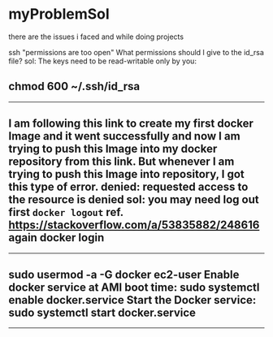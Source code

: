 # myProblemSol
there are the issues i faced and while doing projects

ssh "permissions are too open"
What permissions should I give to the id_rsa file?
sol:
The keys need to be read-writable only by you:

chmod 600 ~/.ssh/id_rsa
-----------------------------------------
--------------------------------------------
I am following this link to create my first docker Image and it went successfully and now I am trying to push this Image into my docker repository from this link. But whenever I am trying to push this Image into repository, I got this type of error.
denied: requested access to the resource is denied
sol: you may need log out first `docker logout` ref. https://stackoverflow.com/a/53835882/248616
again
docker login
-------------------------------------------
---------------------------------------------
sudo usermod -a -G docker ec2-user
Enable docker service at AMI boot time:
sudo systemctl enable docker.service
Start the Docker service:
sudo systemctl start docker.service
----------------------------------------------
------------------------------------------
